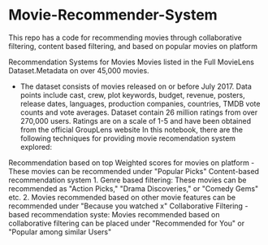 # Movie-Recommender-System
This repo has a code for recommending movies through collaborative filtering, content based filtering, and based on popular movies on platform

Recommendation Systems for Movies
Movies listed in the Full MovieLens Dataset.Metadata on over 45,000 movies.
- The dataset consists of movies released on or before July 2017.
Data points include cast, crew, plot keywords, budget, revenue, posters, release dates, languages, production companies, countries, TMDB vote counts and vote averages.
Dataset contain 26 million ratings from over 270,000 users.
Ratings are on a scale of 1-5 and have been obtained from the official GroupLens website
In this notebook, there are the following techniques for providing movie recomendation system explored:

Recommendation based on top Weighted scores for movies on platform - These movies can be recommended under "Popular Picks"
Content-based recommendation system 1. Genre based filtering: These movies can be recommended as "Action Picks," "Drama Discoveries," or "Comedy Gems" etc. 2. Movies recommended based on other movie features can be recommended under "Because you watched x"
Collaborative Filtering -based recommendation syste: Movies recommended based on collaborative filtering can be placed under "Recommended for You" or "Popular among similar Users"
